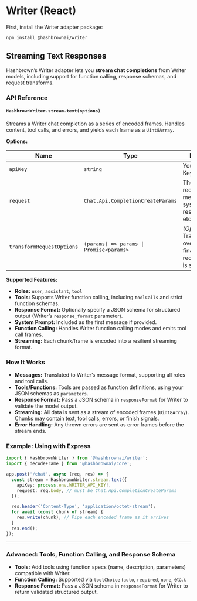 # Writer (React)

First, install the Writer adapter package:

```sh
npm install @hashbrownai/writer
```

## Streaming Text Responses

Hashbrown’s Writer adapter lets you **stream chat completions** from Writer models, including support for function calling, response schemas, and request transforms.

### API Reference

#### `HashbrownWriter.stream.text(options)`

Streams a Writer chat completion as a series of encoded frames. Handles content, tool calls, and errors, and yields each frame as a `Uint8Array`.

**Options:**

| Name                      | Type                                    | Description                                                                    |
| ------------------------- | --------------------------------------- | ------------------------------------------------------------------------------ |
| `apiKey`                  | `string`                                | Your Writer API Key.                                                           |
| `request`                 | `Chat.Api.CompletionCreateParams`       | The chat request: model, messages, tools, system, responseFormat, etc.         |
| `transformRequestOptions` | `(params) => params \| Promise<params>` | _(Optional)_ Transform or override the final Writer request before it is sent. |

**Supported Features:**

- **Roles:** `user`, `assistant`, `tool`
- **Tools:** Supports Writer function calling, including `toolCalls` and strict function schemas.
- **Response Format:** Optionally specify a JSON schema for structured output (Writer’s `response_format` parameter).
- **System Prompt:** Included as the first message if provided.
- **Function Calling:** Handles Writer function calling modes and emits tool call frames.
- **Streaming:** Each chunk/frame is encoded into a resilient streaming format.

### How It Works

- **Messages:** Translated to Writer’s message format, supporting all roles and tool calls.
- **Tools/Functions:** Tools are passed as function definitions, using your JSON schemas as `parameters`.
- **Response Format:** Pass a JSON schema in `responseFormat` for Writer to validate the model output.
- **Streaming:** All data is sent as a stream of encoded frames (`Uint8Array`). Chunks may contain text, tool calls, errors, or finish signals.
- **Error Handling:** Any thrown errors are sent as error frames before the stream ends.

### Example: Using with Express

```ts
import { HashbrownWriter } from '@hashbrownai/writer';
import { decodeFrame } from '@hashbrownai/core';

app.post('/chat', async (req, res) => {
  const stream = HashbrownWriter.stream.text({
    apiKey: process.env.WRITER_API_KEY!,
    request: req.body, // must be Chat.Api.CompletionCreateParams
  });

  res.header('Content-Type', 'application/octet-stream');
  for await (const chunk of stream) {
    res.write(chunk); // Pipe each encoded frame as it arrives
  }
  res.end();
});
```

---

### Advanced: Tools, Function Calling, and Response Schema

- **Tools:** Add tools using function specs (name, description, parameters) compatible with Writer.
- **Function Calling:** Supported via `toolChoice` (`auto`, `required`, `none`, etc.).
- **Response Format:** Pass a JSON schema in `responseFormat` for Writer to return validated structured output.
